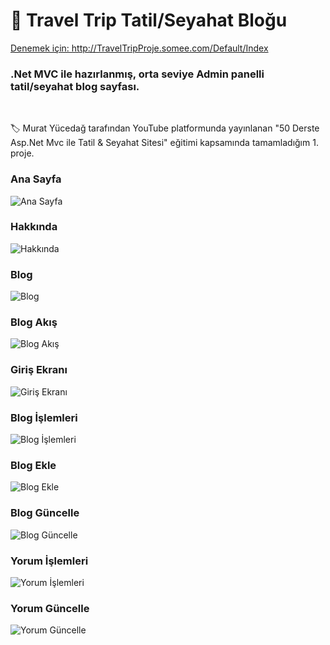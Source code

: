 <h1> 🚀 Travel Trip Tatil/Seyahat Bloğu </h1>
<a href="http://TravelTripProje.somee.com/Default/Index">Denemek için: http://TravelTripProje.somee.com/Default/Index</a>
<h3>.Net MVC ile hazırlanmış, orta seviye Admin panelli tatil/seyahat blog sayfası.</h3><br />
<p> 🏷️ Murat Yücedağ tarafından YouTube platformunda yayınlanan "50 Derste Asp.Net Mvc ile Tatil & Seyahat Sitesi" eğitimi kapsamında tamamladığım 1. proje.</p>

<h3>Ana Sayfa</h3>
<img src="https://github.com/user-attachments/assets/9a847041-9a55-4dd1-b231-1b9097c20047" title="Ana Sayfa" alt="Ana Sayfa">

<h3>Hakkında</h3>
<img src="https://github.com/user-attachments/assets/25334e1d-a2e1-4adb-aed3-aff6ee0f3b7b" title="Hakkında" alt="Hakkında">

<h3>Blog</h3>
<img src="https://github.com/user-attachments/assets/61bcfbf6-f983-4e38-8088-d0024b5542d4" title="Blog" alt="Blog">

<h3>Blog Akış</h3>
<img src="https://github.com/user-attachments/assets/9d13d45f-0371-4689-99f2-ab370cc91610" title="Blog Akış" alt="Blog Akış">

<h3>Giriş Ekranı</h3>
<img src="https://github.com/user-attachments/assets/0c8daf0c-aafa-4ef0-96e8-082e3d558b0c" title="Giriş Ekranı" alt="Giriş Ekranı">

<h3>Blog İşlemleri</h3>
<img src="https://github.com/user-attachments/assets/3b662f26-74b1-44bc-a971-5d0729f0fc95" title="Blog İşlemleri" alt="Blog İşlemleri">

<h3>Blog Ekle</h3>
<img src="https://github.com/user-attachments/assets/8f1183aa-9bd4-41cf-8040-b5ded3825694" title="Blog Ekle" alt="Blog Ekle">

<h3>Blog Güncelle</h3>
<img src="https://github.com/user-attachments/assets/ea6c05f4-84f0-466c-8f33-99fb4f055fea" title="Blog Güncelle" alt="Blog Güncelle">

<h3>Yorum İşlemleri</h3>
<img src="https://github.com/user-attachments/assets/39993ca2-0f36-419e-91ad-b7518822b55c" title="Yorum İşlemleri" alt="Yorum İşlemleri">

<h3>Yorum Güncelle</h3>
<img src="https://github.com/user-attachments/assets/1e00a2fd-c235-4a49-8162-952a24357f20" title="Yorum Güncelle" alt="Yorum Güncelle">
